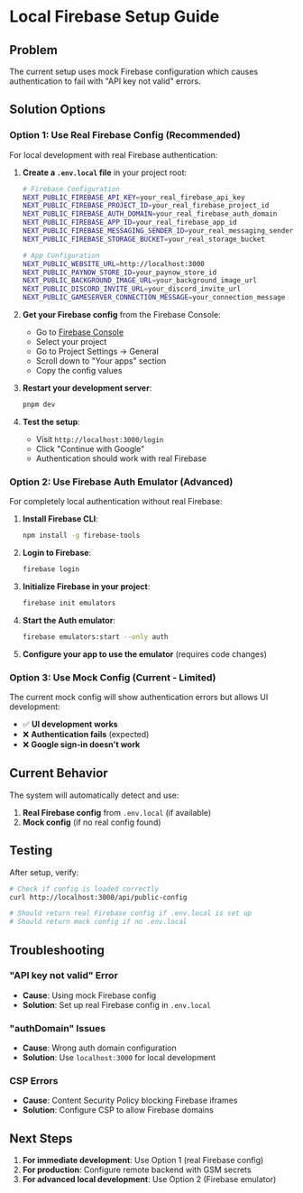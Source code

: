 # Local Firebase Setup Guide

## Problem

The current setup uses mock Firebase configuration which causes authentication to fail with "API key not valid" errors.

## Solution Options

### Option 1: Use Real Firebase Config (Recommended)

For local development with real Firebase authentication:

1. **Create a `.env.local` file** in your project root:
   ```bash
   # Firebase Configuration
   NEXT_PUBLIC_FIREBASE_API_KEY=your_real_firebase_api_key
   NEXT_PUBLIC_FIREBASE_PROJECT_ID=your_real_firebase_project_id
   NEXT_PUBLIC_FIREBASE_AUTH_DOMAIN=your_real_firebase_auth_domain
   NEXT_PUBLIC_FIREBASE_APP_ID=your_real_firebase_app_id
   NEXT_PUBLIC_FIREBASE_MESSAGING_SENDER_ID=your_real_messaging_sender_id
   NEXT_PUBLIC_FIREBASE_STORAGE_BUCKET=your_real_storage_bucket
   
   # App Configuration
   NEXT_PUBLIC_WEBSITE_URL=http://localhost:3000
   NEXT_PUBLIC_PAYNOW_STORE_ID=your_paynow_store_id
   NEXT_PUBLIC_BACKGROUND_IMAGE_URL=your_background_image_url
   NEXT_PUBLIC_DISCORD_INVITE_URL=your_discord_invite_url
   NEXT_PUBLIC_GAMESERVER_CONNECTION_MESSAGE=your_connection_message
   ```

2. **Get your Firebase config** from the Firebase Console:
   - Go to [Firebase Console](https://console.firebase.google.com/)
   - Select your project
   - Go to Project Settings → General
   - Scroll down to "Your apps" section
   - Copy the config values

3. **Restart your development server**:
   ```bash
   pnpm dev
   ```

4. **Test the setup**:
   - Visit `http://localhost:3000/login`
   - Click "Continue with Google"
   - Authentication should work with real Firebase

### Option 2: Use Firebase Auth Emulator (Advanced)

For completely local authentication without real Firebase:

1. **Install Firebase CLI**:
   ```bash
   npm install -g firebase-tools
   ```

2. **Login to Firebase**:
   ```bash
   firebase login
   ```

3. **Initialize Firebase in your project**:
   ```bash
   firebase init emulators
   ```

4. **Start the Auth emulator**:
   ```bash
   firebase emulators:start --only auth
   ```

5. **Configure your app to use the emulator** (requires code changes)

### Option 3: Use Mock Config (Current - Limited)

The current mock config will show authentication errors but allows UI development:

- ✅ **UI development works**
- ❌ **Authentication fails** (expected)
- ❌ **Google sign-in doesn't work**

## Current Behavior

The system will automatically detect and use:

1. **Real Firebase config** from `.env.local` (if available)
2. **Mock config** (if no real config found)

## Testing

After setup, verify:

```bash
# Check if config is loaded correctly
curl http://localhost:3000/api/public-config

# Should return real Firebase config if .env.local is set up
# Should return mock config if no .env.local
```

## Troubleshooting

### "API key not valid" Error
- **Cause**: Using mock Firebase config
- **Solution**: Set up real Firebase config in `.env.local`

### "authDomain" Issues
- **Cause**: Wrong auth domain configuration
- **Solution**: Use `localhost:3000` for local development

### CSP Errors
- **Cause**: Content Security Policy blocking Firebase iframes
- **Solution**: Configure CSP to allow Firebase domains

## Next Steps

1. **For immediate development**: Use Option 1 (real Firebase config)
2. **For production**: Configure remote backend with GSM secrets
3. **For advanced local development**: Use Option 2 (Firebase emulator)
